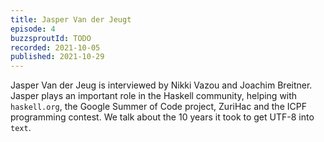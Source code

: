 ```yaml
---
title: Jasper Van der Jeugt
episode: 4
buzzsproutId: TODO
recorded: 2021-10-05
published: 2021-10-29
---
```

Jasper Van der Jeug is interviewed by Nikki Vazou and Joachim Breitner.
Jasper plays an important role in the Haskell community, helping with
`haskell.org`, the Google Summer of Code project, ZuriHac and the ICPF
programming contest. We talk about the 10 years it took to get UTF-8 into
`text`.
